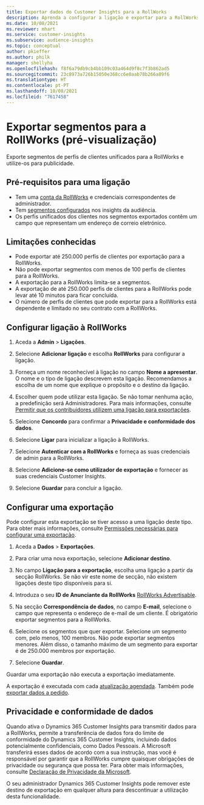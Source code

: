 ```yaml
---
title: Exportar dados do Customer Insights para a RollWorks
description: Aprenda a configurar a ligação e exportar para a RollWorks.
ms.date: 10/08/2021
ms.reviewer: mhart
ms.service: customer-insights
ms.subservice: audience-insights
ms.topic: conceptual
author: pkieffer
ms.author: philk
manager: shellyha
ms.openlocfilehash: f8f6a79db9cb4bb109c03a464d9f8c7f3b862ad5
ms.sourcegitcommit: 23c8973a726b15050e368cc6e0aab78b266a89f6
ms.translationtype: HT
ms.contentlocale: pt-PT
ms.lasthandoff: 10/08/2021
ms.locfileid: "7617458"
---
```

# <a name="export-segments-to-rollworks-preview"></a>Exportar segmentos para a RollWorks (pré-visualização)

Exporte segmentos de perfis de clientes unificados para a RollWorks e utilize-os para publicidade. 

## <a name="prerequisites-for-a-connection"></a>Pré-requisitos para uma ligação

-   Tem uma [conta da RollWorks](https://www.rollworks.com/) e credenciais correspondentes de administrador.
-   Tem [segmentos configurados](segments.md) nos insights da audiência.
-   Os perfis unificados dos clientes nos segmentos exportados contêm um campo que representam um endereço de correio eletrónico.

## <a name="known-limitations"></a>Limitações conhecidas

- Pode exportar até 250.000 perfis de clientes por exportação para a RollWorks.
- Não pode exportar segmentos com menos de 100 perfis de clientes para a RollWorks. 
- A exportação para a RollWorks limita-se a segmentos.
- A exportação de até 250.000 perfis de clientes para a RollWorks pode levar até 10 minutos para ficar concluída. 
- O número de perfis de clientes que pode exportar para a RollWorks está dependente e limitado no seu contrato com a RollWorks.

## <a name="set-up-connection-to-rollworks"></a>Configurar ligação à RollWorks

1. Aceda a **Admin** > **Ligações**.

1. Selecione **Adicionar ligação** e escolha **RollWorks** para configurar a ligação.

1. Forneça um nome reconhecível à ligação no campo **Nome a apresentar**. O nome e o tipo de ligação descrevem esta ligação. Recomendamos a escolha de um nome que explique o propósito e o destino da ligação.

1. Escolher quem pode utilizar esta ligação. Se não tomar nenhuma ação, a predefinição será Administradores. Para mais informações, consulte [Permitir que os contribuidores utilizem uma ligação para exportações](connections.md#allow-contributors-to-use-a-connection-for-exports).

1. Selecione **Concordo** para confirmar a **Privacidade e conformidade dos dados**.

1. Selecione **Ligar** para inicializar a ligação à RollWorks.

1. Selecione **Autenticar com a RollWorks** e forneça as suas credenciais de admin para a RollWorks.

1. Selecione **Adicione-se como utilizador de exportação** e fornecer as suas credenciais Customer Insights.

1. Selecione **Guardar** para concluir a ligação.

## <a name="configure-an-export"></a>Configurar uma exportação

Pode configurar esta exportação se tiver acesso a uma ligação deste tipo. Para obter mais informações, consulte [Permissões necessárias para configurar uma exportação](export-destinations.md#set-up-a-new-export).

1. Aceda a **Dados** > **Exportações**.

1. Para criar uma nova exportação, selecione **Adicionar destino**.

1. No campo **Ligação para a exportação**, escolha uma ligação a partir da secção RollWorks. Se não vir este nome de secção, não existem ligações deste tipo disponíveis para si.

1. Introduza o seu **ID de Anunciante da RollWorks** [RollWorks Advertisable](https://help.adroll.com/hc/articles/212011838-Advertiser-Profiles).

1. Na secção **Correspondência de dados**, no campo **E-mail**, selecione o campo que representa o endereço de e-mail de um cliente. É obrigatório exportar segmentos para a RollWorks.

1. Selecione os segmentos que quer exportar. Selecione um segmento com, pelo menos, 100 membros. Não pode exportar segmentos menores. Além disso, o tamanho máximo de um segmento para exportar é de 250.000 membros por exportação. 

1. Selecione **Guardar**.

Guardar uma exportação não executa a exportação imediatamente.

A exportação é executada com cada [atualização agendada](system.md#schedule-tab). Também pode [exportar dados a pedido](export-destinations.md#run-exports-on-demand). 


## <a name="data-privacy-and-compliance"></a>Privacidade e conformidade de dados

Quando ativa o Dynamics 365 Customer Insights para transmitir dados para a RollWorks, permite a transferência de dados fora do limite de conformidade do Dynamics 365 Customer Insights, incluindo dados potencialmente confidenciais, como Dados Pessoais. A Microsoft transferirá esses dados de acordo com a sua instrução, mas você é responsável por garantir que a RollWorks cumpre quaisquer obrigações de privacidade ou segurança que possa ter. Para obter mais informações, consulte [Declaração de Privacidade da Microsoft](https://go.microsoft.com/fwlink/?linkid=396732).

O seu administrador Dynamics 365 Customer Insights pode remover este destino de exportação em qualquer altura para descontinuar a utilização desta funcionalidade.
